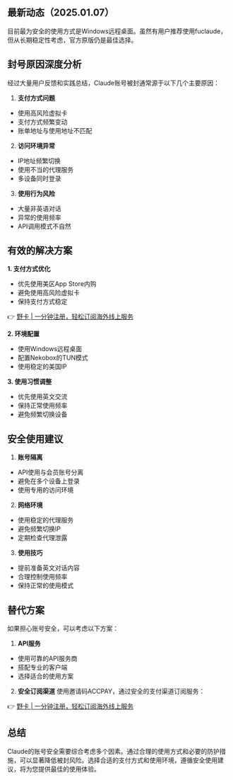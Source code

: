 ## 最新动态（2025.01.07）

目前最为安全的使用方式是Windows远程桌面。虽然有用户推荐使用fuclaude，但从长期稳定性考虑，官方原版仍是最佳选择。

## 封号原因深度分析

经过大量用户反馈和实践总结，Claude账号被封通常源于以下几个主要原因：

1. **支付方式问题**
- 使用高风险虚拟卡
- 支付方式频繁变动
- 账单地址与使用地址不匹配

2. **访问环境异常**
- IP地址频繁切换
- 使用不当的代理服务
- 多设备同时登录

3. **使用行为风险**
- 大量非英语对话
- 异常的使用频率
- API调用模式不自然

## 有效的解决方案

**1. 支付方式优化**
- 优先使用美区App Store内购
- 避免使用高风险虚拟卡
- 保持支付方式稳定

👉 [野卡 | 一分钟注册，轻松订阅海外线上服务](https://bit.ly/bewildcard)

**2. 环境配置**
- 使用Windows远程桌面
- 配置Nekobox的TUN模式
- 使用稳定的美国IP

**3. 使用习惯调整**
- 优先使用英文交流
- 保持正常使用频率
- 避免频繁切换设备

## 安全使用建议

1. **账号隔离**
- API使用与会员账号分离
- 避免在多个设备上登录
- 使用专用的访问环境

2. **网络环境**
- 使用稳定的代理服务
- 避免频繁切换IP
- 定期检查代理泄露

3. **使用技巧**
- 提前准备英文对话内容
- 合理控制使用频率
- 保持正常的使用模式

## 替代方案

如果担心账号安全，可以考虑以下方案：

1. **API服务**
- 使用可靠的API服务商
- 搭配专业的客户端
- 选择适合的使用方案

2. **安全订阅渠道**
使用邀请码ACCPAY，通过安全的支付渠道订阅服务：

👉 [野卡 | 一分钟注册，轻松订阅海外线上服务](https://bit.ly/bewildcard)

## 总结

Claude的账号安全需要综合考虑多个因素。通过合理的使用方式和必要的防护措施，可以显著降低被封风险。选择合适的支付方式和使用环境，遵循安全使用建议，将为您提供最佳的使用体验。